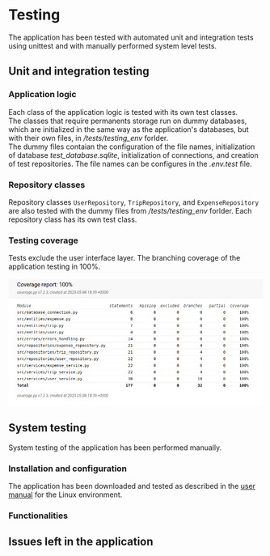 # Testing
The application has been tested with automated unit and integration tests using unittest and with manually performed system level tests. 

## Unit and integration testing

### Application logic
Each class of the application logic is tested with its own test classes.</br>
The classes that require permanents storage run on dummy databases, which are initialized in the same way as the application's databases, but with their own files, in */tests/testing_env* forlder. </br>
The dummy files contaian the configuration of the file names, initialization of database *test_database.sqlite*, initialization of connections, and creation of test repositories. The file names can be configures in the *.env.test* file. 

### Repository classes
Repository classes `UserRepository`, `TripRepository`, and `ExpenseRepository` are also tested with the dummy files from */tests/testing_env* forlder. Each repository class has its own test class. 

### Testing coverage
Tests exclude the user interface layer. The branching coverage of the application testing in 100%. </br> </br>
<img src="pictures/coverage-report.png"> 

## System testing
System testing of the application has been performed manually. 

### Installation and configuration
The application has been downloaded and tested as described in the [user manual](documentation/user-manual.md) for the Linux environment. 

### Functionalities

## Issues left in the application
